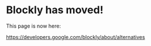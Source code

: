 # Blockly has moved! #

This page is now here:

https://developers.google.com/blockly/about/alternatives